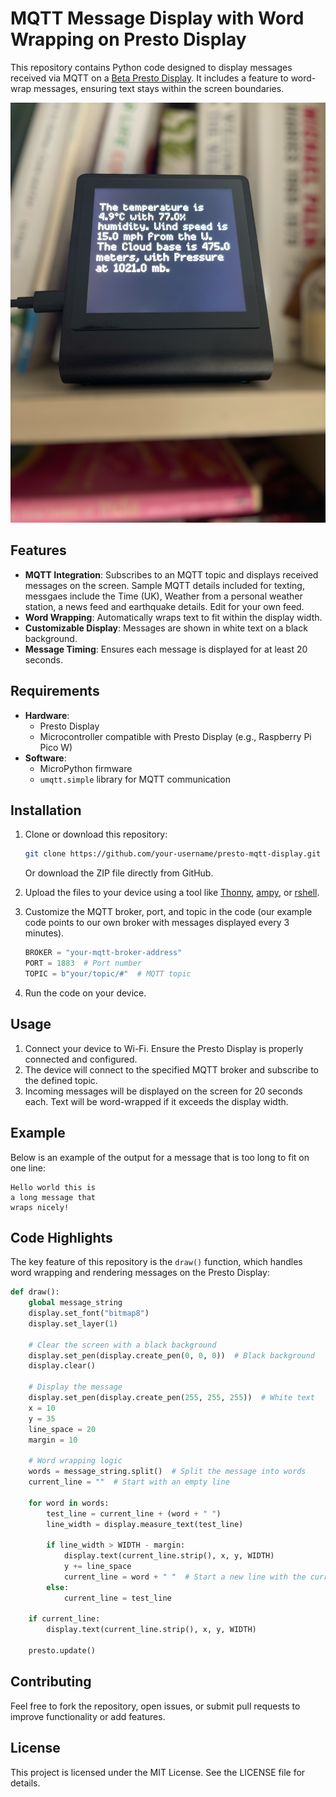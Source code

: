 
# MQTT Message Display with Word Wrapping on Presto Display


This repository contains Python code designed to display messages received via MQTT on a [Beta Presto Display](https://shop.pimoroni.com/products/presto?variant=54894104019323). It includes a feature to word-wrap messages, ensuring text stays within the screen boundaries.

![Presto MQTT Display](https://github.com/digitalurban/Presto_MQTT_Display/blob/main/prestomqtt.jpeg?raw=true)

## Features

- **MQTT Integration**: Subscribes to an MQTT topic and displays received messages on the screen. Sample MQTT details included for texting, messgaes include the Time (UK), Weather from a personal weather station, a news feed and earthquake details. Edit for your own feed.
- **Word Wrapping**: Automatically wraps text to fit within the display width.
- **Customizable Display**: Messages are shown in white text on a black background.
- **Message Timing**: Ensures each message is displayed for at least 20 seconds.

## Requirements

- **Hardware**:
  - Presto Display
  - Microcontroller compatible with Presto Display (e.g., Raspberry Pi Pico W)
- **Software**:
  - MicroPython firmware
  - `umqtt.simple` library for MQTT communication

## Installation

1. Clone or download this repository:
   ```bash
   git clone https://github.com/your-username/presto-mqtt-display.git
   ```
   Or download the ZIP file directly from GitHub.

2. Upload the files to your device using a tool like [Thonny](https://thonny.org/), [ampy](https://github.com/scientifichackers/ampy), or [rshell](https://github.com/dhylands/rshell).

3. Customize the MQTT broker, port, and topic in the code (our example code points to our own broker with messages displayed every 3 minutes).
   ```python
   BROKER = "your-mqtt-broker-address"
   PORT = 1883  # Port number
   TOPIC = b"your/topic/#"  # MQTT topic
   ```

4. Run the code on your device.

## Usage

1. Connect your device to Wi-Fi. Ensure the Presto Display is properly connected and configured.
2. The device will connect to the specified MQTT broker and subscribe to the defined topic.
3. Incoming messages will be displayed on the screen for 20 seconds each. Text will be word-wrapped if it exceeds the display width.

## Example

Below is an example of the output for a message that is too long to fit on one line:

```
Hello world this is
a long message that
wraps nicely!
```

## Code Highlights

The key feature of this repository is the `draw()` function, which handles word wrapping and rendering messages on the Presto Display:

```python
def draw():
    global message_string
    display.set_font("bitmap8")
    display.set_layer(1)

    # Clear the screen with a black background
    display.set_pen(display.create_pen(0, 0, 0))  # Black background
    display.clear()

    # Display the message
    display.set_pen(display.create_pen(255, 255, 255))  # White text
    x = 10
    y = 35
    line_space = 20
    margin = 10

    # Word wrapping logic
    words = message_string.split()  # Split the message into words
    current_line = ""  # Start with an empty line

    for word in words:
        test_line = current_line + (word + " ")
        line_width = display.measure_text(test_line)

        if line_width > WIDTH - margin:
            display.text(current_line.strip(), x, y, WIDTH)
            y += line_space
            current_line = word + " "  # Start a new line with the current word
        else:
            current_line = test_line

    if current_line:
        display.text(current_line.strip(), x, y, WIDTH)

    presto.update()
```

## Contributing

Feel free to fork the repository, open issues, or submit pull requests to improve functionality or add features.

## License

This project is licensed under the MIT License. See the LICENSE file for details.
